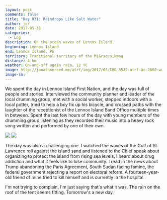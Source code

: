 ```yaml
---
layout: post
comments: false
title: "Day 031: Raindrops Like Salt Water"
author: jcr
date: 2017-05-31
categories:
  - Log
description: On the ocean waves of Lennox Island.
beginning: Lennox Island
end: Lennox Island, PE
territory: Traditional territory of the Mi&rsquo;kmaq 
distance: 4 km
weather: On-and-off again rain, 12 ºC
image: http://jonathonreed.me/atrf/img/2017/05/IMG_8539-atrf-ac-2000-web.jpg
image-sm:
---
```


We spent the day in Lennox Island First Nation, and the day was full of people and stories. Interviewed the community planner and leader of the local drumming group, met with a social worker, stepped indoors with a local potter, tried to help a boy fix up his bicycle, and crossed paths with the laughter of the receptionist of the Lennox Island Band Office multiple times in between. Spent the last few hours of the day with young members of the drumming group listening as they recorded their music into a heavy rock song written and performed by one of their own.

<img src="http://jonathonreed.me/atrf/img/2017/05/IMG_2660-atrf-jcr-2000-web.jpg">

<img src="http://jonathonreed.me/atrf/img/2017/05/IMG_8586-atrf-ac-2000-web.jpg">

The day was also a challenging one. I watched the waves of the Gulf of St. Lawrence roll against the island sand and listened to the Chief speak about organizing to protect the island from rising sea levels. I heard about drug addiction and what it feels like to lose community. I read in the news about Trump abandoning the Paris Agreement, South Sudan facing famine, the federal government rejecting a report on electoral reform. A fourteen-year-old friend of mine tried to kill himself and is currently in the hospital.

I'm not trying to complain, I'm just saying that's what it was. The rain on the roof of the tent seems fitting. Tomorrow's a new day.